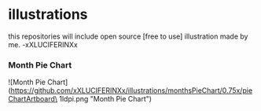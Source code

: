 # illustrations
this repositories will include open source [free to use] illustration made by me. -xXLUCIFERINXx

### Month Pie Chart

![Month Pie Chart](https://github.com/xXLUCIFERINXx/illustrations/monthsPieChart/0.75x/pieChartArtboard\ 1ldpi.png "Month Pie Chart")
